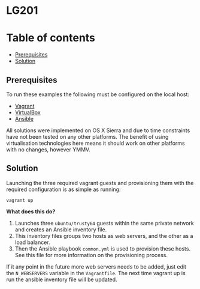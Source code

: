 # LG201

Table of contents
=================

  * [Prerequisites](#prerequisites)
  * [Solution](#solution)

## Prerequisites
To run these examples the following must be configured on the local host:
  * [Vagrant](https://www.vagrantup.com/downloads.html)
  * [VirtualBox](https://www.virtualbox.org/wiki/Downloads)
  * [Ansible](http://docs.ansible.com/ansible/latest/intro_installation.html)

All solutions were implemented on OS X Sierra and due to time constraints have not been tested on any other platforms.
The benefit of using virtualisation technologies here means it should work on other platforms with no changes, however YMMV.

## Solution

Launching the three required vagrant guests and provisioning them with the required configuration is as simple as running:

```
vagrant up
```

**What does this do?**

  1. Launches three `ubuntu/trusty64` guests within the same private network and creates an Ansible inventory file.
  1. This inventory files groups two hosts as web servers, and the other as a load balancer.
  1. Then the Ansible playbook `common.yml` is used to provision these hosts. See this file for more information on the provisioning process.

If it any point in the future more web servers needs to be added, just edit the `N_WEBSERVERS` variable in the `Vagrantfile`.
The next time vagrant up is run the ansible inventory file will be updated.
